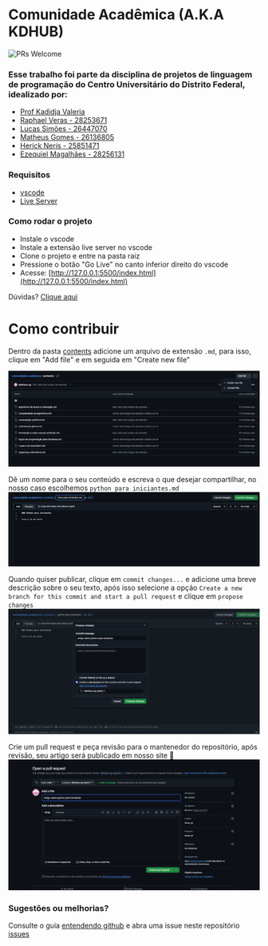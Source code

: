 # Comunidade Acadêmica (A.K.A KDHUB)

![PRs Welcome](https://img.shields.io/badge/PRs-welcome-brightgreen.svg)

### Esse trabalho foi parte da disciplina de projetos de linguagem de programação do Centro Universitário do Distrito Federal, idealizado por:

- [Prof Kadidja Valeria](https://github.com/Kadidjah)
- [Raphael Veras - 28253671](https://github.com/Rapah2002)
- [Lucas Simões - 26447070](https://github.com/lucmenn)
- [Matheus Gomes - 26136805](https://github.com/Matheus-gs)
- [Herick Neris - 25851471](https://github.com/hericknerisr)
- [Ezequiel Magalhães - 28256131](https://github.com/EzequielMagalhaes)

### Requisitos

- [vscode](https://code.visualstudio.com/)
- [Live Server](https://marketplace.visualstudio.com/items?itemName=ritwickdey.LiveServer)

### Como rodar o projeto

- Instale o vscode
- Instale a extensão live server no vscode
- Clone o projeto e entre na pasta raiz
- Pressione o botão "Go Live" no canto inferior direito do vscode
- Acesse: [http://127.0.0.1:5500/index.html](http://127.0.0.1:5500/index.html)

Dúvidas? [Clique aqui](https://drive.google.com/file/d/1HWLBdB53N0ozXath9q3I-XUHnPAGxoHL/view?usp=sharing)

# Como contribuir

Dentro da pasta [contents](https://github.com/Matheus-gs/comunidade-academica/tree/main/contents) adicione um arquivo de extensão `.md`, para isso, clique em "Add file" e em seguida em "Create new file"

![alt text](docs/image.png)

Dê um nome para o seu conteúdo e escreva o que desejar compartilhar, no nosso caso escolhemos `python para iniciantes.md`
![alt text](docs/image-1.png)

Quando quiser publicar, clique em `commit changes...` e adicione uma breve descrição sobre o seu texto, após isso selecione a opção `Create a new branch for this commit and start a pull request` e clique em `propose changes`
![alt text](docs/image-2.png)

Crie um pull request e peça revisão para o mantenedor do repositório, após revisão, seu artigo será publicado em nosso site 🚀
![alt text](docs/image-3.png)

### Sugestões ou melhorias?

Consulte o guia [entendendo github](https://github.com/Matheus-gs/comunidade-academica/blob/main/contents/entendendo%20github.md) e
abra uma issue neste repositório [issues](https://github.com/matheus-gs/comunidade-academica/issues)
